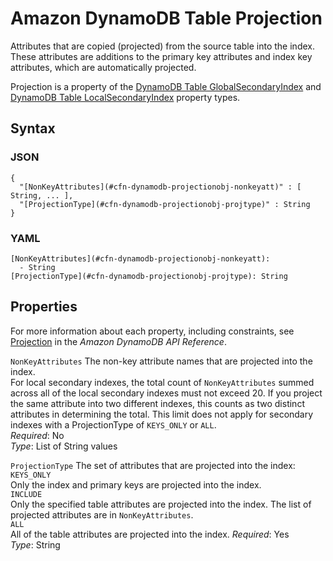 # Amazon DynamoDB Table Projection<a name="aws-properties-dynamodb-projectionobject"></a>

Attributes that are copied \(projected\) from the source table into the index\. These attributes are additions to the primary key attributes and index key attributes, which are automatically projected\.

Projection is a property of the [DynamoDB Table GlobalSecondaryIndex](aws-properties-dynamodb-gsi.md) and [DynamoDB Table LocalSecondaryIndex](aws-properties-dynamodb-lsi.md) property types\.

## Syntax<a name="w4ab1c21c14d685b7"></a>

### JSON<a name="aws-properties-dynamodb-projectionobject-syntax.json"></a>

```
{
  "[NonKeyAttributes](#cfn-dynamodb-projectionobj-nonkeyatt)" : [ String, ... ],
  "[ProjectionType](#cfn-dynamodb-projectionobj-projtype)" : String
}
```

### YAML<a name="aws-properties-dynamodb-projectionobject-syntax.yaml"></a>

```
[NonKeyAttributes](#cfn-dynamodb-projectionobj-nonkeyatt):
  - String
[ProjectionType](#cfn-dynamodb-projectionobj-projtype): String
```

## Properties<a name="w4ab1c21c14d685b9"></a>

For more information about each property, including constraints, see [ Projection](https://docs.aws.amazon.com/amazondynamodb/latest/APIReference/API_Projection.html) in the *Amazon DynamoDB API Reference*\.

`NonKeyAttributes`  <a name="cfn-dynamodb-projectionobj-nonkeyatt"></a>
The non\-key attribute names that are projected into the index\.  
For local secondary indexes, the total count of `NonKeyAttributes` summed across all of the local secondary indexes must not exceed 20\. If you project the same attribute into two different indexes, this counts as two distinct attributes in determining the total\. This limit does not apply for secondary indexes with a ProjectionType of `KEYS_ONLY` or `ALL`\.  
*Required*: No  
*Type*: List of String values

`ProjectionType`  <a name="cfn-dynamodb-projectionobj-projtype"></a>
The set of attributes that are projected into the index:    
`KEYS_ONLY`  
Only the index and primary keys are projected into the index\.  
`INCLUDE`  
Only the specified table attributes are projected into the index\. The list of projected attributes are in `NonKeyAttributes`\.  
`ALL`  
All of the table attributes are projected into the index\.
*Required*: Yes  
*Type*: String